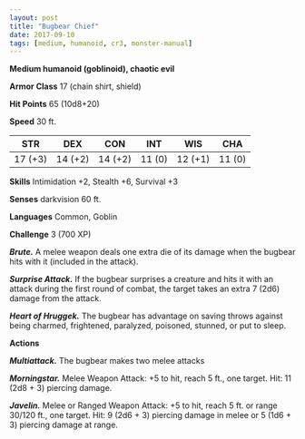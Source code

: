 ```yaml
---
layout: post
title: "Bugbear Chief"
date: 2017-09-10
tags: [medium, humanoid, cr3, monster-manual]
---
```


**Medium humanoid (goblinoid), chaotic evil**

**Armor Class** 17 (chain shirt, shield)

**Hit Points** 65 (10d8+20)

**Speed** 30 ft.

|   STR   |   DEX   |   CON   |   INT   |   WIS   |   CHA   |
|:-----:|:-----:|:-----:|:-----:|:-----:|:-----:|
| 17 (+3) | 14 (+2) | 14 (+2) | 11 (0) | 12 (+1) | 11 (0) |

**Skills** Intimidation +2, Stealth +6, Survival +3

**Senses** darkvision 60 ft.

**Languages** Common, Goblin

**Challenge** 3 (700 XP)

***Brute.*** A melee weapon deals one extra die of its damage when the bugbear hits with it (included in the attack).

***Surprise Attack.*** If the bugbear surprises a creature and hits it with an attack during the first round of combat, the target takes an extra 7 (2d6) damage from the attack.

***Heart of Hruggek.*** The bugbear has advantage on saving throws against being charmed, frightened, paralyzed, poisoned, stunned, or put to sleep.

**Actions**

***Multiattack.*** The bugbear makes two melee attacks

***Morningstar.*** Melee Weapon Attack: +5 to hit, reach 5 ft., one target. Hit: 11 (2d8 + 3) piercing damage.

***Javelin.*** Melee or Ranged Weapon Attack: +5 to hit, reach 5 ft. or range 30/120 ft., one target. Hit: 9 (2d6 + 3) piercing damage in melee or 5 (1d6 + 3) piercing damage at range.

